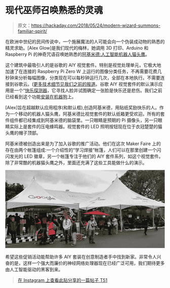 # 现代巫师召唤熟悉的灵魂

> 原文：<https://hackaday.com/2018/05/24/modern-wizard-summons-familiar-spirit/>

在欧洲中世纪的民间传说中，一个施展魔法的人可能会向一个伪装成动物的熟悉的精灵求助。[Alex Glow]是我们现代的梅林，她调用 3D 打印、Arduino 和 Raspberry Pi 的神奇咒语召唤她熟悉的[阿基米德:人工智能机器人猫头鹰](https://www.hackster.io/glowascii/archimedes-the-ai-robot-owl-325ff5)。

这个建筑中最吸引人的是谷歌的 AIY 视觉套件。特别是视觉处理单元，它极大地加速了在连接的 Raspberry Pi Zero W 上运行的图像分类任务，不再需要花费几秒钟来分析每幅图像，分类现在可以每秒钟运行几次，全部在本地执行。不需要连接到谷歌云。([更多技术细节见我们之前的报道](https://hackaday.com/2017/12/17/googles-aiy-vision-kit-augments-pi-with-vision-processor/)。谷歌 AIY 视觉套件的默认演示应用是一个“[快乐探测器](https://aiyprojects.withgoogle.com/vision#try-out--use-the-joy-detector)，它寻找人脸并试图确定一张脸是快乐还是悲伤。我们之前已经看到这个功能[安装在机器狗](https://hackaday.com/2018/05/08/mikes-robot-dog-is-a-first-step-in-the-right-direction/)上。

[Alex]旨在超越默认应用程序(和默认框),创造阿基米德，用贴纸奖励快乐的人。作为一个移动的机器人猫头鹰，阿基米德比视觉套件的默认纸箱更受欢迎。所有的套件组件都已经集成到阿基米德的脑袋里。一只眼睛是预期的 Pi 摄像头，另一只眼睛实际上是套件的压电蜂鸣器。视觉套件的 LED 照明按钮现在位于衣冠楚楚的猫头鹰的帽子顶部。

阿基米德被创造出来是为了加入谷歌的推广活动。他们在这次 Maker Faire 上的存在由两个帐篷组成:一个介绍性的“学习焊接”帐篷，人们可以在那里创建一个闪闪发光的 LED 徽章，另一个帐篷专注于他们的 AIY 套件系列，如这个视觉套件。除了非常酷的机器猫头鹰之外，里面还充满了这些工具能做什么的演示。

[![](img/c57d8926e614aa18428c70f6ddf69d87.png)](https://hackaday.com/wp-content/uploads/2018/06/google-at-bamf.jpg)

希望这些促销活动能帮助许多 AIY 套装在创意制造者手中找到新家。非常令人兴奋的是，这样一个强大而廉价的神经网络处理器现在已经广泛可用，我们期待更多由人工智能驱动的黑客到来。

> [](https://www.instagram.com/p/Bi7Q9S6A3-L/?utm_source=ig_embed&utm_campaign=loading)[](https://www.instagram.com/p/Bi7Q9S6A3-L/?utm_source=ig_embed&utm_campaign=loading)[](https://www.instagram.com/p/Bi7Q9S6A3-L/?utm_source=ig_embed&utm_campaign=loading)[](https://www.instagram.com/p/Bi7Q9S6A3-L/?utm_source=ig_embed&utm_campaign=loading)[](https://www.instagram.com/p/Bi7Q9S6A3-L/?utm_source=ig_embed&utm_campaign=loading)[在 Instagram 上查看此贴](https://www.instagram.com/p/Bi7Q9S6A3-L/?utm_source=ig_embed&utm_campaign=loading)[](https://www.instagram.com/p/Bi7Q9S6A3-L/?utm_source=ig_embed&utm_campaign=loading)[](https://www.instagram.com/p/Bi7Q9S6A3-L/?utm_source=ig_embed&utm_campaign=loading)[分享的一篇帖子 T51](https://www.instagram.com/p/Bi7Q9S6A3-L/?utm_source=ig_embed&utm_campaign=loading)

[](https://www.instagram.com/p/Bi7Q9S6A3-L/?utm_source=ig_embed&utm_campaign=loading)